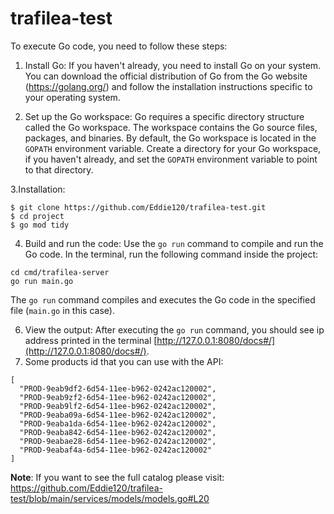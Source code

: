 # trafilea-test

To execute Go code, you need to follow these steps:

1. Install Go: If you haven't already, you need to install Go on your system. You can download the official distribution of Go from the Go website (https://golang.org/) and follow the installation instructions specific to your operating system.


2. Set up the Go workspace: Go requires a specific directory structure called the Go workspace. The workspace contains the Go source files, packages, and binaries. By default, the Go workspace is located in the `GOPATH` environment variable. Create a directory for your Go workspace, if you haven't already, and set the `GOPATH` environment variable to point to that directory.

3.Installation:
```shell
$ git clone https://github.com/Eddie120/trafilea-test.git
$ cd project
$ go mod tidy
```

4. Build and run the code: Use the `go run` command to compile and run the Go code. In the terminal, run the following command inside the project:

```shell
cd cmd/trafilea-server
go run main.go
```

The `go run` command compiles and executes the Go code in the specified file (`main.go` in this case).

6. View the output: After executing the `go run` command, you should see ip address printed in the terminal [http://127.0.0.1:8080/docs#/](http://127.0.0.1:8080/docs#/).
7. Some products id that you can use with the API: 
```shell
[
  "PROD-9eab9df2-6d54-11ee-b962-0242ac120002",
  "PROD-9eab9zf2-6d54-11ee-b962-0242ac120002",
  "PROD-9eab9lf2-6d54-11ee-b962-0242ac120002",
  "PROD-9eaba09a-6d54-11ee-b962-0242ac120002",
  "PROD-9eaba1da-6d54-11ee-b962-0242ac120002",
  "PROD-9eaba842-6d54-11ee-b962-0242ac120002",
  "PROD-9eabae28-6d54-11ee-b962-0242ac120002",
  "PROD-9eabaf4a-6d54-11ee-b962-0242ac120002"
]
```
**Note**: If you want to see the full catalog please visit: https://github.com/Eddie120/trafilea-test/blob/main/services/models/models.go#L20
